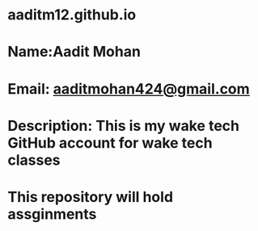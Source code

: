 # aaditm12.github.io
# Name:Aadit Mohan
# Email: aaditmohan424@gmail.com
# Description: This is my wake tech GitHub account for wake tech classes
# This repository will hold assginments